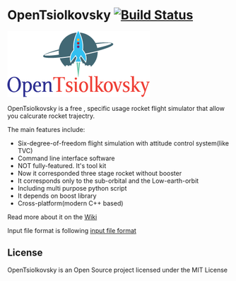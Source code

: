 # OpenTsiolkovsky [![Build Status](https://travis-ci.org/istellartech/OpenTsiolkovsky.svg?branch=master)](https://travis-ci.org/istellartech/OpenTsiolkovsky)

![OpenTsiolkovsky](doc/OpenTsiolkovsky_Logo_small.png)


OpenTsiolkovsky is a free , specific usage rocket flight simulator that allow you calcurate rocket trajectry.

The main features include:

* Six-degree-of-freedom flight simulation with attitude control system(like TVC)
* Command line interface software
* NOT fully-featured. It's tool kit
* Now it corresponded three stage rocket without booster
* It corresponds only to the sub-orbital and the Low-earth-orbit
* Including multi purpose python script
* It depends on boost library
* Cross-platform(modern C++ based)

Read more about it on the [Wiki](https://github.com/istellartech/OpenTsiolkovsky/wiki)

Input file format is following [input file format](https://github.com/istellartech/OpenTsiolkovsky/wiki/input_file)

## License
OpenTsiolkovsky is an Open Source project licensed under the MIT License
